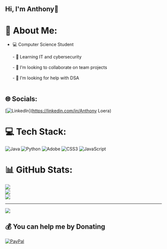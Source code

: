 ## Hi, I'm Anthony👋


  
# 💫 About Me:
- 💻 Computer Science Student<br/><br>- 🌱 Learning IT and cybersecurity<br/><br>- 👯 I’m looking to collaborate on team projects <br/><br>- 🤔 I’m looking for help with DSA <br/><br>  


## 🌐 Socials:
[![LinkedIn](https://img.shields.io/badge/LinkedIn-%230077B5.svg?logo=linkedin&logoColor=white)](https://linkedin.com/in/Anthony Loera) 

# 💻 Tech Stack:
![Java](https://img.shields.io/badge/java-%23ED8B00.svg?style=for-the-badge&logo=openjdk&logoColor=white) ![Python](https://img.shields.io/badge/python-3670A0?style=for-the-badge&logo=python&logoColor=ffdd54) ![Adobe](https://img.shields.io/badge/adobe-%23FF0000.svg?style=for-the-badge&logo=adobe&logoColor=white) ![CSS3](https://img.shields.io/badge/css3-%231572B6.svg?style=for-the-badge&logo=css3&logoColor=white) ![JavaScript](https://img.shields.io/badge/javascript-%23323330.svg?style=for-the-badge&logo=javascript&logoColor=%23F7DF1E)
# 📊 GitHub Stats:
![](https://github-readme-stats.vercel.app/api?username=AnthonyLoera10&theme=merko&hide_border=false&include_all_commits=false&count_private=false)<br/>
![](https://nirzak-streak-stats.vercel.app/?user=AnthonyLoera10&theme=merko&hide_border=false)<br/>
![](https://github-readme-stats.vercel.app/api/top-langs/?username=AnthonyLoera10&theme=merko&hide_border=false&include_all_commits=false&count_private=false&layout=compact)

---
[![](https://visitcount.itsvg.in/api?id=AnthonyLoera10&icon=0&color=0)](https://visitcount.itsvg.in)

  ## 💰 You can help me by Donating
  [![PayPal](https://img.shields.io/badge/PayPal-00457C?style=for-the-badge&logo=paypal&logoColor=white)](https://paypal.me/AnthonyLoer) 

  
<!-- Proudly created with GPRM ( https://gprm.itsvg.in ) -->
